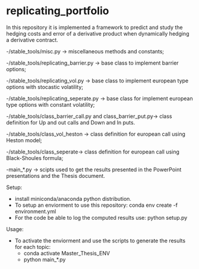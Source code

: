 # replicating_portfolio


In this repository it is implemented a framework to predict and study the hedging costs and error of a derivative product when dynamically hedging a derivative contract.

-/stable_tools/misc.py -> miscellaneous methods and constants;

-/stable_tools/replicating_barrier.py -> base class to implement barrier options;

-/stable_tools/replicating_vol.py -> base class to implement european type options with stocastic volatility;

-/stable_tools/replicating_seperate.py -> base class for implement european type options with constant volatility;

-/stable_tools/class_barrier_call.py and class_barrier_put.py-> class definition for Up and out calls and Down and In puts.

-/stable_tools/class_vol_heston -> class definition for european call using Heston model;

-/stable_tools/class_seperate-> class definition for european call using Black-Shoules formula;

-main_*.py -> scipts used to get the results presented in the PowerPoint presentations and the Thesis document.


Setup:
- install miniconda/anaconda python distribution.
- To setup an enviorment to use this repository: conda env create -f environment.yml
- For the code be able to log the computed results use: python setup.py
    


Usage:
- To activate the enviorment and use the scripts to generate the results for each topic:
  - conda activate Master_Thesis_ENV
  - python main_*.py



  
